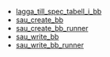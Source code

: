 ﻿*  [lagga_till_spec_tabell_i_bb](/FME/ages/ages_leverans_specifika/SAU/slask/lagga_till_spec_tabell_i_bb/lagga_till_spec_tabell_i_bb)
*  [sau_create_bb](/FME/ages/ages_leverans_specifika/SAU/slask/sau_create_bb/sau_create_bb)
*  [sau_create_bb_runner](/FME/ages/ages_leverans_specifika/SAU/slask/sau_create_bb_runner/sau_create_bb_runner)
*  [sau_write_bb](/FME/ages/ages_leverans_specifika/SAU/slask/sau_write_bb/sau_write_bb)
*  [sau_write_bb_runner](/FME/ages/ages_leverans_specifika/SAU/slask/sau_write_bb_runner/sau_write_bb_runner)

